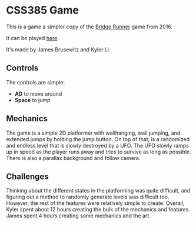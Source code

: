 # CSS385 Game

This is a game a simpler copy of the [Bridge Runner](https://www.youtube.com/watch?v=nmg8u4BVlLI&list=PLKp0rMepXakSUuEGP5koRUkSi206I8kQF&index=2) game from 2016.

It can be played [here](https://css-385.github.io/TwoPersonProject/).

It's made by James Brusewitz and Kyler Li.

## Controls

The controls are simple:
 - **AD** to move around
 - **Space** to jump

## Mechanics

The game is a simple 2D platformer with wallhanging, wall jumping, and extended
jumps by holding the jump button. On top of that, is a randomized and endless
level that is slowly destroyed by a UFO. The UFO slowly ramps up in speed as the
player runs away and tries to survive as long as possible. There is also a
parallax background and follow camera.

## Challenges

Thinking about the different states in the platforming was quite difficult, and
figuring out a method to randomly generate levels was difficult too. However,
the rest of the features were relatively simple to create. Overall, Kyler spent
about 12 hours creating the bulk of the mechanics and features. James spent
4 hours creating some mechanics and the art.